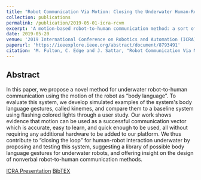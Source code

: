```yaml
---
title: "Robot Communication Via Motion: Closing the Underwater Human-Robot Interaction Loop"
collection: publications
permalink: /publication/2019-05-01-icra-rcvm
excerpt: 'A motion-based robot-to-human communication method: a sort of robot body language.'
date: 2019-05-20
venue: '2019 International Conference on Robotics and Automation (ICRA)'
paperurl: 'https://ieeexplore.ieee.org/abstract/document/8793491'
citation: 'M. Fulton, C. Edge and J. Sattar, "Robot Communication Via Motion: Closing the Underwater Human-Robot Interaction Loop," 2019 International Conference on Robotics and Automation (ICRA), 2019, pp. 4660-4666, doi: 10.1109/ICRA.2019.8793491.'
---
```

## Abstract 
In this paper, we propose a novel method for underwater robot-to-human communication using the motion of the robot as “body language”. To evaluate this system, we develop simulated examples of the system's body language gestures, called kinemes, and compare them to a baseline system using flashing colored lights through a user study. Our work shows evidence that motion can be used as a successful communication vector which is accurate, easy to learn, and quick enough to be used, all without requiring any additional hardware to be added to our platform. We thus contribute to “closing the loop” for human-robot interaction underwater by proposing and testing this system, suggesting a library of possible body language gestures for underwater robots, and offering insight on the design of nonverbal robot-to-human communication methods.

[ICRA Presentation](https://michaelscottfulton.com/talks/2019-05-19-icra-rcvm)
[BibTEX]()